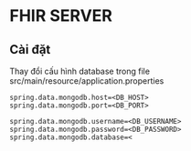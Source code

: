 # FHIR SERVER

## Cài đặt
Thay đổi cấu hình database trong file src/main/resource/application.properties

```
spring.data.mongodb.host=<DB_HOST>
spring.data.mongodb.port=<DB_PORT>

spring.data.mongodb.username=<DB_USERNAME>
spring.data.mongodb.password=<DB_PASSWORD>
spring.data.mongodb.database=<

```
